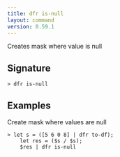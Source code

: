 ```yaml
---
title: dfr is-null
layout: command
version: 0.59.1
---
```


Creates mask where value is null

## Signature

```> dfr is-null ```

## Examples

Create mask where values are null
```shell
> let s = ([5 6 0 8] | dfr to-df);
    let res = ($s / $s);
    $res | dfr is-null
```
